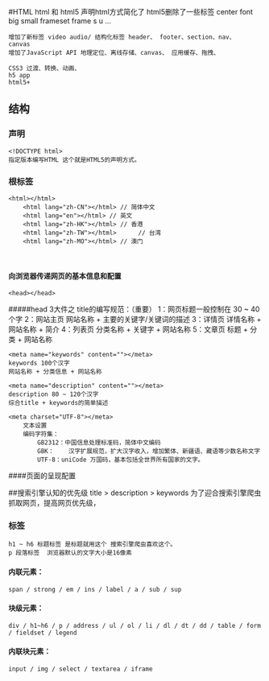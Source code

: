 #HTML
	html 和 html5 声明html方式简化了 <!DOCTYPE html>
	html5删除了一些标签 center font big small frameset frame s u ...
	
	增加了新标签 video audio/ 结构化标签 header、 footer、section、nav、		canvas
	增加了JavaScript API 地理定位、离线存储、canvas、 应用缓存、拖拽、
	
	CSS3 过渡、转换、动画、
	h5 app
	html5+

## 结构
### 声明
	<!DOCTYPE html>
	指定版本编写HTML 这个就是HTML5的声明方式。
###  根标签
	<html></html>
		<html lang="zh-CN"></html> // 简体中文
		<html lang="en"></html> // 英文		
		<html lang="zh-HK"></html> // 香港		
		<html lang="zh-TW"></html>		// 台湾
		<html lang="zh-MO"></html> // 澳门


​	
#### 向浏览器传递网页的基本信息和配置
	<head></head> 
#####head 3大件之
	<title></title> 
	title的编写规范：（重要）
	1：网页标题一般控制在 30 ~ 40个字
	2：网站主页  网站名称 + 主要的关键字/关键词的描述
	3：详情页  详情名称 + 网站名称 + 简介
	4：列表页  分类名称 + 关键字 + 网站名称
	5：文章页  标题 + 分类 + 网站名称
	
	<meta name="keywords" content=""></meta>
	keywords 100个汉字
	网站名称 + 分类信息 + 网站名称
	
	<meta name="description" content=""></meta>
	description 80 ~ 120个汉字
	综合title + keywords的简单描述
	
	<meta charset="UTF-8"></meta>
		文本设置 
		编码字符集： 
	        GB2312：中国信息处理标准码，简体中文编码
	        GBK：	汉字扩展规范，扩大汉字收入，增加繁体、新疆语、藏语等少数名称文字
	        UTF-8：uniCode 万国码，基本包括全世界所有国家的文字。


####页面的呈现配置
	<body></body>

##搜索引擎认知的优先级
	title > description > keywords
	为了迎合搜索引擎爬虫抓取网页，提高网页优先级，

### 标签
	h1 ~ h6 标题标签 是标题就用这个 搜索引擎爬虫喜欢这个。
	p 段落标签	浏览器默认的文字大小是16像素
#### 内联元素：
	span / strong / em / ins / label / a / sub / sup
#### 块级元素：
	div / h1~h6 / p / address / ul / ol / li / dl / dt / dd / table / form / fieldset / legend
#### 内联块元素：
	input / img / select / textarea / iframe